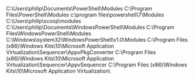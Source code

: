 C:\Users\philip\Documents\PowerShell\Modules
C:\Program Files\PowerShell\Modules
c:\program files\powershell\7\Modules
C:\Users\philip\scoop\modules
C:\Users\philip\Documents\WindowsPowerShell\Modules
C:\Program Files\WindowsPowerShell\Modules
C:\Windows\system32\WindowsPowerShell\v1.0\Modules
C:\Program Files (x86)\Windows Kits\10\Microsoft Application Virtualization\Sequencer\AppvPkgConverter
C:\Program Files (x86)\Windows Kits\10\Microsoft Application Virtualization\Sequencer\AppvSequencer
C:\Program Files (x86)\Windows Kits\10\Microsoft Application Virtualization\
